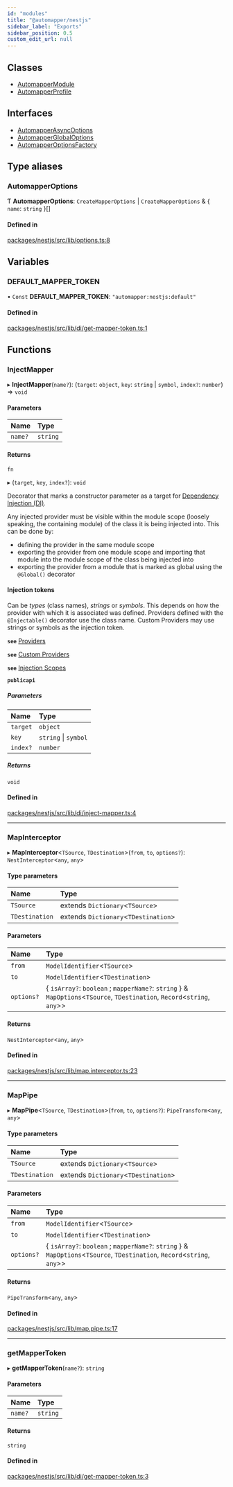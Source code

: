 ```yaml
---
id: "modules"
title: "@automapper/nestjs"
sidebar_label: "Exports"
sidebar_position: 0.5
custom_edit_url: null
---
```


## Classes

- [AutomapperModule](classes/AutomapperModule.md)
- [AutomapperProfile](classes/AutomapperProfile.md)

## Interfaces

- [AutomapperAsyncOptions](interfaces/AutomapperAsyncOptions.md)
- [AutomapperGlobalOptions](interfaces/AutomapperGlobalOptions.md)
- [AutomapperOptionsFactory](interfaces/AutomapperOptionsFactory.md)

## Type aliases

### AutomapperOptions

Ƭ **AutomapperOptions**: `CreateMapperOptions` \| `CreateMapperOptions` & { `name`: `string`  }[]

#### Defined in

[packages/nestjs/src/lib/options.ts:8](https://github.com/nartc/mapper/blob/26cdf55/packages/nestjs/src/lib/options.ts#L8)

## Variables

### DEFAULT\_MAPPER\_TOKEN

• `Const` **DEFAULT\_MAPPER\_TOKEN**: ``"automapper:nestjs:default"``

#### Defined in

[packages/nestjs/src/lib/di/get-mapper-token.ts:1](https://github.com/nartc/mapper/blob/26cdf55/packages/nestjs/src/lib/di/get-mapper-token.ts#L1)

## Functions

### InjectMapper

▸ **InjectMapper**(`name?`): (`target`: `object`, `key`: `string` \| `symbol`, `index?`: `number`) => `void`

#### Parameters

| Name | Type |
| :------ | :------ |
| `name?` | `string` |

#### Returns

`fn`

▸ (`target`, `key`, `index?`): `void`

Decorator that marks a constructor parameter as a target for
[Dependency Injection (DI)](https://docs.nestjs.com/providers#dependency-injection).

Any injected provider must be visible within the module scope (loosely
speaking, the containing module) of the class it is being injected into. This
can be done by:

- defining the provider in the same module scope
- exporting the provider from one module scope and importing that module into the
  module scope of the class being injected into
- exporting the provider from a module that is marked as global using the
  `@Global()` decorator

#### Injection tokens
Can be *types* (class names), *strings* or *symbols*. This depends on how the
provider with which it is associated was defined. Providers defined with the
`@Injectable()` decorator use the class name. Custom Providers may use strings
or symbols as the injection token.

**`see`** [Providers](https://docs.nestjs.com/providers)

**`see`** [Custom Providers](https://docs.nestjs.com/fundamentals/custom-providers)

**`see`** [Injection Scopes](https://docs.nestjs.com/fundamentals/injection-scopes)

**`publicapi`**

##### Parameters

| Name | Type |
| :------ | :------ |
| `target` | `object` |
| `key` | `string` \| `symbol` |
| `index?` | `number` |

##### Returns

`void`

#### Defined in

[packages/nestjs/src/lib/di/inject-mapper.ts:4](https://github.com/nartc/mapper/blob/26cdf55/packages/nestjs/src/lib/di/inject-mapper.ts#L4)

___

### MapInterceptor

▸ **MapInterceptor**<`TSource`, `TDestination`\>(`from`, `to`, `options?`): `NestInterceptor`<`any`, `any`\>

#### Type parameters

| Name | Type |
| :------ | :------ |
| `TSource` | extends `Dictionary`<`TSource`\> |
| `TDestination` | extends `Dictionary`<`TDestination`\> |

#### Parameters

| Name | Type |
| :------ | :------ |
| `from` | `ModelIdentifier`<`TSource`\> |
| `to` | `ModelIdentifier`<`TDestination`\> |
| `options?` | { `isArray?`: `boolean` ; `mapperName?`: `string`  } & `MapOptions`<`TSource`, `TDestination`, `Record`<`string`, `any`\>\> |

#### Returns

`NestInterceptor`<`any`, `any`\>

#### Defined in

[packages/nestjs/src/lib/map.interceptor.ts:23](https://github.com/nartc/mapper/blob/26cdf55/packages/nestjs/src/lib/map.interceptor.ts#L23)

___

### MapPipe

▸ **MapPipe**<`TSource`, `TDestination`\>(`from`, `to`, `options?`): `PipeTransform`<`any`, `any`\>

#### Type parameters

| Name | Type |
| :------ | :------ |
| `TSource` | extends `Dictionary`<`TSource`\> |
| `TDestination` | extends `Dictionary`<`TDestination`\> |

#### Parameters

| Name | Type |
| :------ | :------ |
| `from` | `ModelIdentifier`<`TSource`\> |
| `to` | `ModelIdentifier`<`TDestination`\> |
| `options?` | { `isArray?`: `boolean` ; `mapperName?`: `string`  } & `MapOptions`<`TSource`, `TDestination`, `Record`<`string`, `any`\>\> |

#### Returns

`PipeTransform`<`any`, `any`\>

#### Defined in

[packages/nestjs/src/lib/map.pipe.ts:17](https://github.com/nartc/mapper/blob/26cdf55/packages/nestjs/src/lib/map.pipe.ts#L17)

___

### getMapperToken

▸ **getMapperToken**(`name?`): `string`

#### Parameters

| Name | Type |
| :------ | :------ |
| `name?` | `string` |

#### Returns

`string`

#### Defined in

[packages/nestjs/src/lib/di/get-mapper-token.ts:3](https://github.com/nartc/mapper/blob/26cdf55/packages/nestjs/src/lib/di/get-mapper-token.ts#L3)

